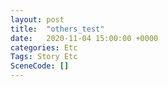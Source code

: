 ```yaml
---
layout: post
title:  "others_test"
date:   2020-11-04 15:00:00 +0000
categories: Etc
Tags: Story Etc
SceneCode: []
---
```

